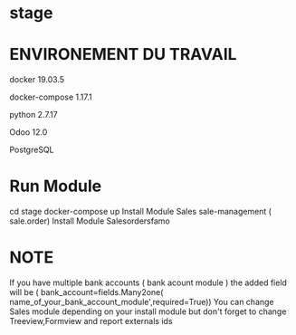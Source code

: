 # stage
# ENVIRONEMENT DU TRAVAIL 
docker 19.03.5

docker-compose 1.17.1

python 2.7.17

Odoo 12.0

PostgreSQL 
# Run Module 
cd stage
docker-compose up
Install Module Sales sale-management ( sale.order) 
Install Module Salesordersfamo
# NOTE 
If you have multiple bank accounts ( bank acount module ) the added field will be ( bank_account=fields.Many2one(
        name_of_your_bank_account_module',required=True))
You can change Sales module depending on your install module but don't forget to change Treeview,Formview and report externals ids



